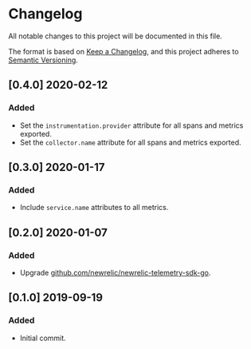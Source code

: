 # Changelog

All notable changes to this project will be documented in this file.

The format is based on [Keep a Changelog](https://keepachangelog.com/en/1.0.0/), and this project adheres to [Semantic Versioning](https://semver.org/spec/v2.0.0.html).

## [0.4.0] 2020-02-12
### Added
- Set the `instrumentation.provider` attribute for all spans and metrics exported.
- Set the `collector.name` attribute for all spans and metrics exported.

## [0.3.0] 2020-01-17
### Added
- Include `service.name` attributes to all metrics.

## [0.2.0] 2020-01-07
### Added
- Upgrade [github.com/newrelic/newrelic-telemetry-sdk-go](https://github.com/newrelic/newrelic-telemetry-sdk-go).

## [0.1.0] 2019-09-19
### Added
- Initial commit.
